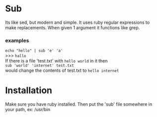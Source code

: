 # Sub
Its like sed, but modern and simple. It uses ruby regular expressions to make replacements. When given 1 argument it functions like grep.

### examples
`echo "hello" | sub 'e' 'a'`<br>
\>>> `hallo`<br>
If there is a file 'test.txt' with `hello world` in it then<br>
`sub 'world' 'internet' test.txt`<br>
would change the contents of test.txt to `hello internet` 

# Installation 
Make sure you have ruby installed. Then put the 'sub' file somewhere in your path, ex: /usr/bin
